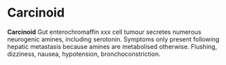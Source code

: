 ---
---
# Carcinoid

**Carcinoid** Gut enterochromaffin xxx cell tumour secretes numerous
neurogenic amines, including serotonin. Symptoms only present following
hepatic metastasis because amines are metabolised otherwise. Flushing,
dizziness, nausea, hypotension, bronchoconstriction.
